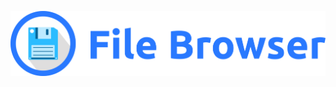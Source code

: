 <p align="center">
  <img src="https://raw.githubusercontent.com/filebrowser/logo/master/banner.png" width="550"/>
</p>